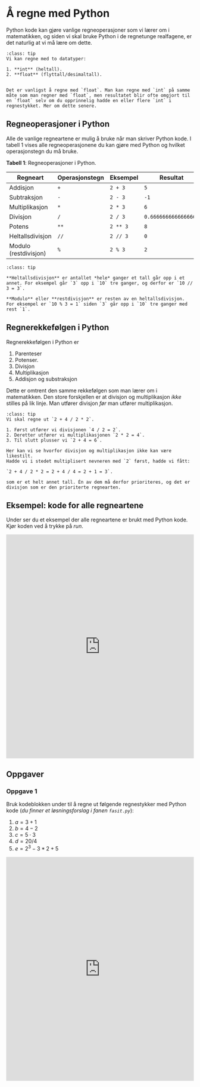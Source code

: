 # Å regne med Python

Python kode kan gjøre vanlige regneoperasjoner som vi lærer om i matematikken, og siden vi skal bruke Python i de regnetunge realfagene, er det naturlig at vi må lære om dette.

```{admonition} Hvilke datatyper kan man regne med?
:class: tip
Vi kan regne med to datatyper:

1. **int** (heltall).
2. **float** (flyttall/desimaltall). 


Det er vanligst å regne med `float`. Man kan regne med `int` på samme måte som man regner med `float`, men resultatet blir ofte omgjort til en `float` selv om du opprinnelig hadde en eller flere `int` i regnestykket. Mer om dette senere.
```

## Regneoperasjoner i Python

Alle de vanlige regneartene er mulig å bruke når man skriver Python kode. 
I tabell 1 vises alle regneoperasjonene du kan gjøre med Python og hvilket operasjonstegn du må bruke.

**Tabell 1**: Regneoperasjoner i Python.

| Regneart | Operasjonstegn | Eksempel | Resultat | 
|---|---|---| --- |
| Addisjon | `+` | `2 + 3` | `5` |
| Subtraksjon | `-` | `2 - 3` | `-1` |
| Multiplikasjon | `*` | `2 * 3` |  `6` |
| Divisjon | `/` | `2 / 3` | `0.6666666666666666` |
| Potens | `**` | `2 ** 3` | `8` |
| Heltallsdivisjon | `//` | `2 // 3` | `0` |
| Modulo (restdivisjon) | `%` | `2 % 3` | `2` |

```{admonition} Hva betyr heltallsdivisjon og modulo?
:class: tip

**Heltallsdivisjon** er antallet *hele* ganger et tall går opp i et annet. For eksempel går `3` opp i `10` tre ganger, og derfor er `10 // 3 = 3`.

**Modulo** eller **restdivisjon** er resten av en heltallsdivisjon. For eksempel er `10 % 3 = 1` siden `3` går opp i `10` tre ganger med rest `1`. 
```

## Regnerekkefølgen i Python

Regnerekkefølgen i Python er

1. Parenteser
2. Potenser.
3. Divisjon
4. Multiplikasjon
5. Addisjon og substraksjon

Dette er omtrent den samme rekkefølgen som man lærer om i matematikken. Den store forskjellen er at divisjon og multiplikasjon *ikke* stilles på lik linje. Man utfører divisjon *før* man utfører multiplikasjon.

```{admonition} Eksempel på regnerekkefølge
:class: tip
Vi skal regne ut `2 + 4 / 2 * 2`.

1. Først utfører vi divisjonen `4 / 2 = 2`.
2. Deretter utfører vi multiplikasjonen `2 * 2 = 4`.
3. Til slutt plusser vi `2 + 4 = 6`.

Her kan vi se hvorfor divisjon og multiplikasjon ikke kan være likestilt. 
Hadde vi i stedet multiplisert nevneren med `2` først, hadde vi fått:

`2 + 4 / 2 * 2 = 2 + 4 / 4 = 2 + 1 = 3`.

som er et helt annet tall. Én av dem må derfor prioriteres, og det er divisjon som er den prioriterte regnearten.
```


## Eksempel: kode for alle regneartene

Under ser du et eksempel der alle regneartene er brukt med Python kode. Kjør koden ved å trykke på *run*. 

<iframe src="https://trinket.io/embed/python/3649cf38ba" width="100%" height="600" frameborder="0" marginwidth="0" marginheight="0" allowfullscreen></iframe>



## Oppgaver

### Oppgave 1

Bruk kodeblokken under til å regne ut følgende regnestykker med Python kode (*du finner et løsningsforslag i fanen `fasit.py`*):

1. $a = 3 + 1$
2. $b = 4 - 2$
3. $c = 5 \cdot 3$
4. $d = 20 / 4$
5. $e = 2^3 - 3 * 2 + 5$



<iframe src="https://trinket.io/embed/python/c6fcba1622" width="100%" height="600" frameborder="0" marginwidth="0" marginheight="0" allowfullscreen></iframe>